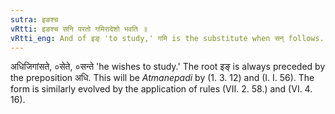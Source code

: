 ```yaml
---
sutra: इङश्च
vRtti: इङश्च सनि परतो गमिरादेशो भवति ॥
vRtti_eng: And of इङ् 'to study,' गमि is the substitute when सन् follows.
---
```

अधिजिगांसते, ०सेते, ०सन्ते 'he wishes to study.' The root इङ् is always preceded by the preposition अधि. This will be _Atmanepadi_ by (1. 3. 12) and (I. I. 56). The form is similarly evolved by the application of rules (VII. 2. 58.) and (VI. 4. 16).
